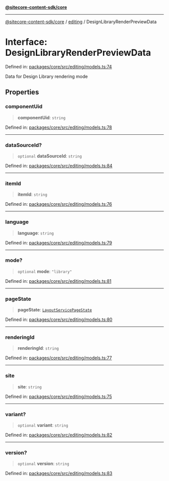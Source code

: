 [**@sitecore-content-sdk/core**](../../README.md)

***

[@sitecore-content-sdk/core](../../README.md) / [editing](../README.md) / DesignLibraryRenderPreviewData

# Interface: DesignLibraryRenderPreviewData

Defined in: [packages/core/src/editing/models.ts:74](https://github.com/Sitecore/content-sdk/blob/49730513e5708f82afd41a071847a7598aa586bb/packages/core/src/editing/models.ts#L74)

Data for Design Library rendering mode

## Properties

### componentUid

> **componentUid**: `string`

Defined in: [packages/core/src/editing/models.ts:78](https://github.com/Sitecore/content-sdk/blob/49730513e5708f82afd41a071847a7598aa586bb/packages/core/src/editing/models.ts#L78)

***

### dataSourceId?

> `optional` **dataSourceId**: `string`

Defined in: [packages/core/src/editing/models.ts:84](https://github.com/Sitecore/content-sdk/blob/49730513e5708f82afd41a071847a7598aa586bb/packages/core/src/editing/models.ts#L84)

***

### itemId

> **itemId**: `string`

Defined in: [packages/core/src/editing/models.ts:76](https://github.com/Sitecore/content-sdk/blob/49730513e5708f82afd41a071847a7598aa586bb/packages/core/src/editing/models.ts#L76)

***

### language

> **language**: `string`

Defined in: [packages/core/src/editing/models.ts:79](https://github.com/Sitecore/content-sdk/blob/49730513e5708f82afd41a071847a7598aa586bb/packages/core/src/editing/models.ts#L79)

***

### mode?

> `optional` **mode**: `"library"`

Defined in: [packages/core/src/editing/models.ts:81](https://github.com/Sitecore/content-sdk/blob/49730513e5708f82afd41a071847a7598aa586bb/packages/core/src/editing/models.ts#L81)

***

### pageState

> **pageState**: [`LayoutServicePageState`](../../layout/enumerations/LayoutServicePageState.md)

Defined in: [packages/core/src/editing/models.ts:80](https://github.com/Sitecore/content-sdk/blob/49730513e5708f82afd41a071847a7598aa586bb/packages/core/src/editing/models.ts#L80)

***

### renderingId

> **renderingId**: `string`

Defined in: [packages/core/src/editing/models.ts:77](https://github.com/Sitecore/content-sdk/blob/49730513e5708f82afd41a071847a7598aa586bb/packages/core/src/editing/models.ts#L77)

***

### site

> **site**: `string`

Defined in: [packages/core/src/editing/models.ts:75](https://github.com/Sitecore/content-sdk/blob/49730513e5708f82afd41a071847a7598aa586bb/packages/core/src/editing/models.ts#L75)

***

### variant?

> `optional` **variant**: `string`

Defined in: [packages/core/src/editing/models.ts:82](https://github.com/Sitecore/content-sdk/blob/49730513e5708f82afd41a071847a7598aa586bb/packages/core/src/editing/models.ts#L82)

***

### version?

> `optional` **version**: `string`

Defined in: [packages/core/src/editing/models.ts:83](https://github.com/Sitecore/content-sdk/blob/49730513e5708f82afd41a071847a7598aa586bb/packages/core/src/editing/models.ts#L83)
